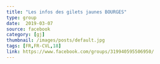 ```yaml
---
title: "Les infos des gilets jaunes BOURGES"
type: group
date:  2019-03-07
source: facebook
category: [gj]
thumbnail: /images/posts/default.jpg
tags: [FR,FR-CVL,18]
link: https://www.facebook.com/groups/319940595506950/
---
```

